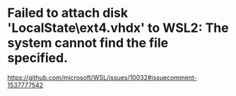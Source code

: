 # Failed to attach disk 'LocalState\ext4.vhdx' to WSL2: The system cannot find the file specified.
https://github.com/microsoft/WSL/issues/10032#issuecomment-1537777542

